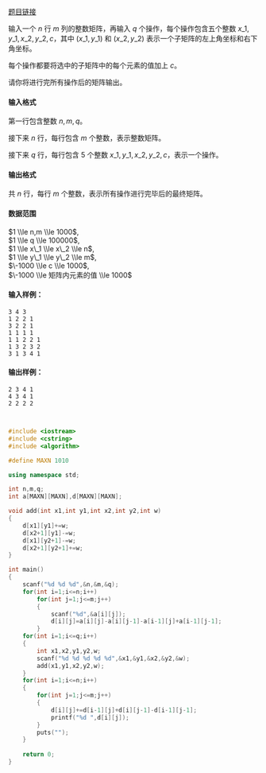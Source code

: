[题目链接](https://www.acwing.com/problem/content/800/)

输入一个 $n$ 行 $m$ 列的整数矩阵，再输入 $q$ 个操作，每个操作包含五个整数 $x\_1, y\_1, x\_2, y\_2, c$，其中 $(x\_1, y\_1)$ 和 $(x\_2, y\_2)$ 表示一个子矩阵的左上角坐标和右下角坐标。

每个操作都要将选中的子矩阵中的每个元素的值加上 $c$。

请你将进行完所有操作后的矩阵输出。

#### 输入格式

第一行包含整数 $n,m,q$。

接下来 $n$ 行，每行包含 $m$ 个整数，表示整数矩阵。

接下来 $q$ 行，每行包含 $5$ 个整数 $x\_1, y\_1, x\_2, y\_2, c$，表示一个操作。

#### 输出格式

共 $n$ 行，每行 $m$ 个整数，表示所有操作进行完毕后的最终矩阵。

#### 数据范围

$1 \\le n,m \\le 1000$,  
$1 \\le q \\le 100000$,  
$1 \\le x\_1 \\le x\_2 \\le n$,  
$1 \\le y\_1 \\le y\_2 \\le m$,  
$\-1000 \\le c \\le 1000$,  
$\-1000 \\le 矩阵内元素的值 \\le 1000$

#### 输入样例：

    3 4 3
    1 2 2 1
    3 2 2 1
    1 1 1 1
    1 1 2 2 1
    1 3 2 3 2
    3 1 3 4 1
    

#### 输出样例：

    2 3 4 1
    4 3 4 1
    2 2 2 2

```cpp


#include <iostream>
#include <cstring>
#include <algorithm>

#define MAXN 1010

using namespace std;

int n,m,q;
int a[MAXN][MAXN],d[MAXN][MAXN];

void add(int x1,int y1,int x2,int y2,int w)
{
    d[x1][y1]+=w;
    d[x2+1][y1]-=w;
    d[x1][y2+1]-=w;
    d[x2+1][y2+1]+=w;
}

int main()
{
    scanf("%d %d %d",&n,&m,&q);
    for(int i=1;i<=n;i++)
        for(int j=1;j<=m;j++)
        {
            scanf("%d",&a[i][j]);
            d[i][j]=a[i][j]-a[i][j-1]-a[i-1][j]+a[i-1][j-1];
        }
    for(int i=1;i<=q;i++)
    {
        int x1,x2,y1,y2,w;
        scanf("%d %d %d %d %d",&x1,&y1,&x2,&y2,&w);
        add(x1,y1,x2,y2,w);
    }
    for(int i=1;i<=n;i++)
    {
        for(int j=1;j<=m;j++)
        {
            d[i][j]+=d[i-1][j]+d[i][j-1]-d[i-1][j-1];
            printf("%d ",d[i][j]);
        }
        puts("");
    }
    
    return 0;
}

```